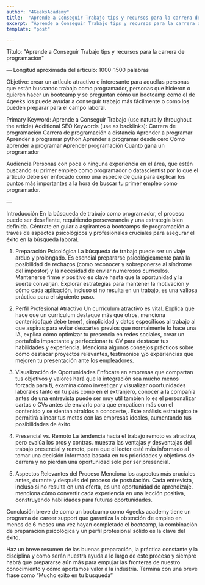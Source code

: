 ```yaml
---
author: "4GeeksAcademy"
title:  "Aprende a Conseguir Trabajo tips y recursos para la carrera de programación"
excerpt: "Aprende a Conseguir Trabajo tips y recursos para la carrera de programación"
template: "post"

---
```


Título: "Aprende a Conseguir Trabajo tips y recursos para la carrera de programación"

—
Longitud aproximada del articulo:  1000-1500 palabras

Objetivo: crear un artículo atractivo e interesante para aquellas personas que están buscando trabajo como programador, personas que hicieron o quieren hacer un bootcamp y se preguntan cómo un bootcamp como el de 4geeks los puede ayudar a conseguir trabajo más fácilmente o como los pueden preparar para el campo laboral.

Primary Keyword: Aprende a Conseguir Trabajo (use naturally throughout the article)
Additional SEO Keywords (use as backlinks):
Carrera de programación
Carrera de programación a distancia
Aprender a programar
Aprender a programar python
Aprender a programar desde cero
Cómo aprender a programar 
Aprender programación
Cuanto gana un programador 

Audiencia
Personas con poca o ninguna experiencia en el área, que estén buscando su primer empleo como programador o datascientist  por lo que el artículo debe ser enfocado como una especie de guía  para explicar los puntos más importantes a la hora de buscar tu primer empleo como programador. 


—

Introducción 
En la búsqueda de trabajo como programador, el proceso puede ser desafiante, requiriendo perseverancia y una estrategia bien definida. Céntrate en guiar a aspirantes a bootcamps de programación a través de aspectos psicológicos y profesionales cruciales para asegurar el éxito en la búsqueda laboral.

1. Preparación Psicológica 
La búsqueda de trabajo puede ser un viaje arduo y prolongado. Es esencial prepararse psicológicamente para la posibilidad de rechazos (como reconocer y sobreponerse al síndrome del impostor) y la necesidad de enviar numerosos currículos. Mantenerse firme y positivo es clave hasta que la oportunidad y la suerte converjan.
Explorar estrategias para mantener la motivación y cómo cada aplicación, incluso si no resulta en un trabajo, es una valiosa práctica para el siguiente paso.

2. Perfil Profesional Atractivo 
Un currículum atractivo es vital. Explica que hace que un currículum destaque más que otros, menciona contenido(qué debe tener), simplicidad y datos específicos al trabajo al que aspiras para evitar descartes previos que normalmente lo hace una IA, explica cómo optimizar tu presencia en redes sociales, crear un portafolio impactante y perfeccionar tu CV para destacar tus habilidades y experiencia. 
Menciona algunos consejos prácticos sobre cómo destacar proyectos relevantes, testimonios y/o experiencias que mejoren tu presentación ante los empleadores.

3. Visualización de Oportunidades 
Enfócate en empresas que compartan tus objetivos y valores hará que la integración sea mucho menos forzada para ti, examina cómo investigar y visualizar oportunidades laborales tanto en tu país como en el extranjero, conocer a la compañía antes de una entrevista puede ser muy util  tambien lo es  el personalizar cartas o CVs antes de enviarlo para que empaticen más con el contenido y se sientan atraídos a conocerte,. Este análisis estratégico te permitirá alinear tus metas con las empresas ideales, aumentando tus posibilidades de éxito.

4. Presencial vs. Remoto 
La tendencia hacia el trabajo remoto es atractiva, pero evalúa  los pros y contras. muestra las ventajas y desventajas del trabajo presencial y remoto, para que el lector esté más informado al tomar una decisión informada basada en tus prioridades y objetivos de carrera y no pierdan una oportunidad solo por ser presencial. 

5. Aspectos Relevantes del Proceso 
Menciona los aspectos más cruciales antes, durante y después del proceso de postulación. Cada entrevista, incluso si no resulta en una oferta, es una oportunidad de aprendizaje. menciona cómo convertir cada experiencia en una lección positiva, construyendo habilidades para futuras oportunidades.

Conclusión breve de como un bootcamp como 4geeks academy tiene un programa de career support que garantiza la obtención de empleo en menos de 6 meses una vez hayan completado el bootcamp, la combinación de preparación psicológica y un perfil profesional sólido es la clave del éxito. 

Haz un breve resumen de las buenas preparación, la práctica constante y la disciplina y como serán nuestra ayuda a lo largo de este proceso y siempre habrá que prepararse aún más para empujar las fronteras de nuestro conocimiento y cómo aportamos valor a la industria.
Termina con una breve frase como “Mucho exito en tu busqueda”



